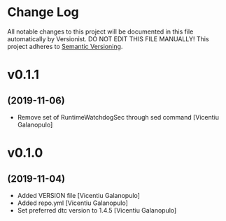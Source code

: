 # Change Log

All notable changes to this project will be documented in this file
automatically by Versionist. DO NOT EDIT THIS FILE MANUALLY!
This project adheres to [Semantic Versioning](http://semver.org/).

# v0.1.1
## (2019-11-06)

* Remove set of RuntimeWatchdogSec through sed command [Vicentiu Galanopulo]

# v0.1.0
## (2019-11-04)

* Added VERSION file [Vicentiu Galanopulo]
* Added repo.yml [Vicentiu Galanopulo]
* Set preferred dtc version to 1.4.5 [Vicentiu Galanopulo]
